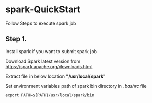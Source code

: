 # spark-QuickStart

Follow Steps to execute spark job

## Step 1. 
  Install spark if you want to submit spark job
  
  Download Spark latest version from https://spark.apache.org/downloads.html
  
  Extract file in below location
  **"/usr/local/spark"**
  
  Set environment variables path of spark bin directory in *.bashrc* file
  ```
  export PATH=${PATH}/usr/local/spark/bin
  ```
